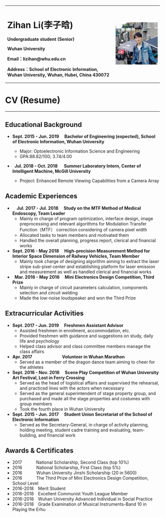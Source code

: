 <table border="0">
  <tr>
    <td width="70%">
      <h1>Zihan Li(李子晗)</h1>
      <p><b>Undergraduate student (Senior)</b></p>
      <p><b>Wuhan University</b></p>
      <p><b>Email：lizihan@whu.edu.cn</b></p>
      <p><b>Address：School of Electronic Information, Wuhan University, Wuhan, Hubei, China 430072</b></p>
    </td>
    <td width="30%">
     <img src="/QuebecCity1.jpg" width="100%">     
    </td>
  </tr>
</table>

# CV (Resume)
---
## Educational Background
- **Sept. 2015 - Jun. 2019 &emsp;Bachelor of Engineering (expected), School of Electronic Information, Wuhan University**
  - Major: Optoelectronic Information Science and Engineering
  - GPA:88.82/100; 3.74/4.00

- **&ensp;Jul. 2018 - Oct. 2018 &emsp;  Summer Laboratory Intern, Center of Intelligent Machine, McGill University**
  - Project: Enhanced Remote Viewing Capabilities from a Camera Array
  
## Academic Experiences
- **&emsp;Jul. 2017 - Jul. 2018 &emsp;Study on the MTF Method of Medical Endoscopy, Team Leader**
  - Mainly in charge of program optimization, interface design, image preprocessing and relevant algorithms for Modulation Transfer Function（MTF） correction considering of camera pixel width
  - Allocated tasks to team members and motivated them
  - Handled the overall planning, progress report, clerical and financial works
- **Sept. 2016 - May 2018 &emsp;High-precision Measurement Method for Interior Space Dimension of Railway Vehicles, Team Member**
  - Mainly took charge of designing algorithm aiming to extract the laser stripe sub-pixel center and establishing platform for laser emission and measurement as well as handled clerical and financial works
- **&ensp;Mar. 2016 - May 2016 &emsp;Mini Electronics Design Competition, Third Prize**
  - Mainly in charge of circuit parameters calculation, components selection and circuit welding
  - Made the low-noise loudspeaker and won the Third Prize

## Extracurricular Activities
- **Sept. 2017 - Jun. 2019 &emsp;Freshmen Assistant Advisor** 													      
  - Assisted freshmen in enrollment, accommodation, etc.
  - Provided freshmen with guidance and suggestions on study, daily life and psychology
  - Helped class advisor and class committee members manage the class affairs
- **Apr. 2017 &emsp;&emsp;&emsp;&emsp;&emsp;&emsp;&ensp; Volunteer in Wuhan Marathon**
  - Served as a member of the dragon dance team aiming to cheer for the athletes
- **Sept. 2016 - Nov. 2016 &emsp;Scene Play Competition of Wuhan University Art Festival, Lost in Ferry Crossing**
  - Served as the head of logistical affairs and supervised the rehearsal, and practiced lines with the actors when necessary
  - Served as the general superintendent of stage property group, and purchased and made all the stage properties and costumes with group members
  - Took the fourth place in Wuhan University
- **Sept. 2015 - Jun. 2017 &emsp;Student Union Secretariat of the School of Electronic Information**   
  - Served as the Secretary-General, in charge of activity planning, holding meeting, student cadre training and evaluating, team-building, and financial work

## Awards & Certificates
- 2017 &emsp;&emsp;&emsp;National Scholarship, Second Class (top 10%)
- 2016 &emsp;&emsp;&emsp;National Scholarship, First Class (top 5%)
- 2016 &emsp;&emsp;&emsp;Wuhan University Jinshi Scholarship (20 in 5600)
- 2016 &emsp;&emsp;&emsp;The Third Prize of Mini Electronics Design Competition, School Level
- 2016-2018&emsp;Merit Student 
- 2016-2018&emsp;Excellent Communist Youth League Member
- 2016-2018&emsp;Wuhan University Advanced Individual in Social Practice
- 2016-2018&emsp;Grade Examination of Musical Instruments-Band 10 in Playing the Erhu



